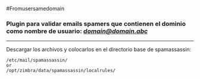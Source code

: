 #Fromusersamedomain

### Plugin para validar emails spamers que contienen el dominio como nombre de usuario: *domain@domain.abc*

---

Descargar los archivos y colocarlos en el directorio base de spamassassin:

```
/etc/mail/spamassassin/
or
/opt/zimbra/data/spamassassin/localrules/
```
